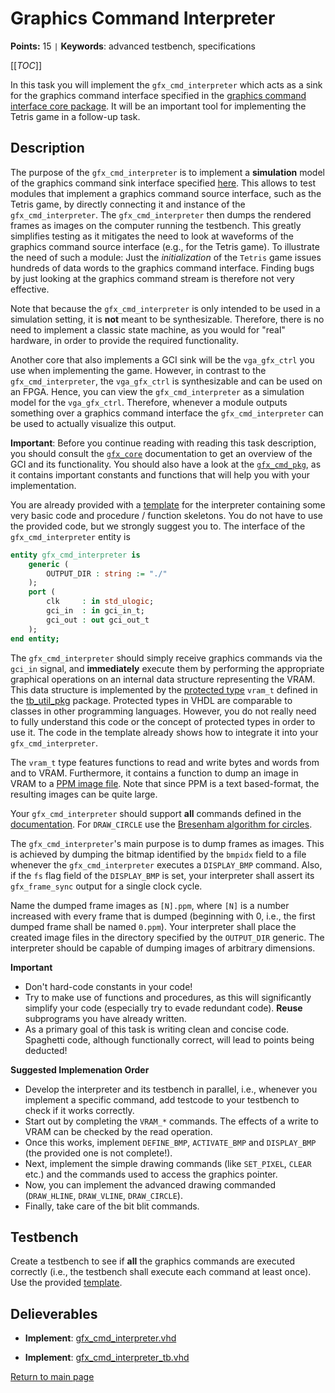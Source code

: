 
# Graphics Command Interpreter

**Points:** 15 `|` **Keywords**: advanced testbench, specifications

[[_TOC_]]

In this task you will implement the `gfx_cmd_interpreter` which acts as a sink for the graphics command interface specified in the [graphics command interface core package](../../../lib/gfx_core/doc.md).
It will be an important tool for implementing the Tetris game in a follow-up task.



## Description

The purpose of the `gfx_cmd_interpreter` is to implement a **simulation** model of the graphics command sink interface specified [here](../../../lib/gfx_core/doc.md).
This allows to test modules that implement a graphics command source interface, such as the Tetris game, by directly connecting it and instance of the `gfx_cmd_interpreter`.
The `gfx_cmd_interpreter` then dumps the rendered frames as images on the computer running the testbench.
This greatly simplifies testing as it mitigates the need to look at waveforms of the graphics command source interface (e.g., for the Tetris game).
To illustrate the need of such a module: Just the *initialization* of the `Tetris` game issues hundreds of data words to the graphics command interface.
Finding bugs by just looking at the graphics command stream is therefore not very effective.

Note that because the `gfx_cmd_interpreter` is only intended to be used in a simulation setting, it is **not** meant to be synthesizable.
Therefore, there is no need to implement a classic state machine, as you would for "real" hardware, in order to provide the required functionality.

Another core that also implements a GCI sink will be the `vga_gfx_ctrl` you use when implementing the game.
However, in contrast to the `gfx_cmd_interpreter`, the `vga_gfx_ctrl` is synthesizable and can be used on an FPGA.
Hence, you can view the `gfx_cmd_interpreter` as a simulation model for the `vga_gfx_ctrl`.
Therefore, whenever a module outputs something over a graphics command interface the `gfx_cmd_interpreter` can be used to actually visualize this output.

**Important**: Before you continue reading with reading this task description, you should consult the [`gfx_core`](../../../lib/gfx_core/doc.md) documentation to get an overview of the GCI and its functionality.
You should also have a look at the [`gfx_cmd_pkg`](../../../lib/gfx_core/src/gfx_core_pkg.vhd), as it contains important constants and functions that will help you with your implementation.

You are already provided with a [template](src/gfx_cmd_interpreter.vhd) for the interpreter containing some very basic code and procedure / function skeletons.
You do not have to use the provided code, but we strongly suggest you to.
The interface of the `gfx_cmd_interpreter` entity is



```vhdl
entity gfx_cmd_interpreter is
	generic (
		OUTPUT_DIR : string := "./"
	);
	port (
		clk     : in std_ulogic;
		gci_in  : in gci_in_t;
		gci_out : out gci_out_t
	);
end entity;
```


The `gfx_cmd_interpreter` should simply receive graphics commands via the `gci_in` signal, and **immediately** execute them by performing the appropriate graphical operations on an internal data structure representing the VRAM.
This data structure is implemented by the [protected type](https://fpgatutorial.com/vhdl-shared-variable-protected-type/) `vram_t` defined in the [tb_util_pkg](../../../lib/tb_util/src/tb_util_pkg.vhd) package.
Protected types in VHDL are comparable to classes in other programming languages.
However, you do not really need to fully understand this code or the concept of protected types in order to use it.
The code in the template already shows how to integrate it into your `gfx_cmd_interpreter`.

The `vram_t` type features functions to read and write bytes and words from and to VRAM.
Furthermore, it contains a function to dump an image in VRAM to a [PPM image file](https://en.wikipedia.org/wiki/Netpbm).
Note that since PPM is a text based-format, the resulting images can be quite large.

Your `gfx_cmd_interpreter` should support **all** commands defined in the [documentation](../../../lib/gfx_core/doc.md).
For `DRAW_CIRCLE` use the [Bresenham algorithm for circles](https://de.wikipedia.org/wiki/Bresenham-Algorithmus#Kreisvariante_des_Algorithmus).

The `gfx_cmd_interpreter`'s main purpose is to dump frames as images.
This is achieved by dumping the bitmap identified by the `bmpidx` field to a file whenever the `gfx_cmd_interpreter` executes a `DISPLAY_BMP` command.
Also, if the `fs` flag field of the `DISPLAY_BMP` is set, your interpreter shall assert its `gfx_frame_sync` output for a single clock cycle.

Name the dumped frame images as `[N].ppm`, where `[N]` is a number increased with every frame that is dumped (beginning with 0, i.e., the first dumped frame shall be named `0.ppm`).
Your interpreter shall place the created image files in the directory specified by the `OUTPUT_DIR` generic.
The interpreter should be capable of dumping images of arbitrary dimensions.

**Important**
- Don't hard-code constants in your code!
- Try to make use of functions and procedures, as this will significantly simplify your code (especially try to evade redundant code). **Reuse** subprograms you have already written.
- As a primary goal of this task is writing clean and concise code. Spaghetti code, although functionally correct, will lead to points being deducted!

**Suggested Implemenation Order**
- Develop the interpreter and its testbench in parallel, i.e., whenever you implement a specific command, add testcode to your testbench to check if it works correctly.
- Start out by completing the `VRAM_*` commands. The effects of a write to VRAM can be checked by the read operation.
- Once this works, implement `DEFINE_BMP`, `ACTIVATE_BMP` and `DISPLAY_BMP` (the provided one is not complete!).
- Next, implement the simple drawing commands (like `SET_PIXEL`, `CLEAR` etc.) and the commands used to access the graphics pointer.
- Now, you can implement the advanced drawing commanded (`DRAW_HLINE`, `DRAW_VLINE`, `DRAW_CIRCLE`).
- Finally, take care of the bit blit commands.




## Testbench

Create a testbench to see if **all** the graphics commands are executed correctly (i.e., the testbench shall execute each command at least once).
Use the provided [template](tb/gfx_cmd_interpreter_tb.vhd).



## Delieverables

- **Implement**: [gfx_cmd_interpreter.vhd](src/gfx_cmd_interpreter.vhd)

- **Implement**: [gfx_cmd_interpreter_tb.vhd](tb/gfx_cmd_interpreter_tb.vhd)


[Return to main page](../../../README.md)
